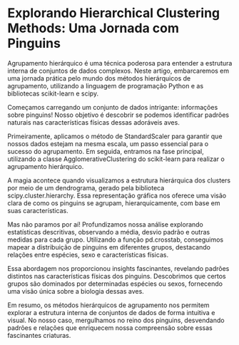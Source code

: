 # Explorando Hierarchical Clustering Methods: Uma Jornada com Pinguins

Agrupamento hierárquico é uma técnica poderosa para entender a estrutura interna de conjuntos de dados complexos. Neste artigo, embarcaremos em uma jornada prática pelo mundo dos métodos hierárquicos de agrupamento, utilizando a linguagem de programação Python e as bibliotecas scikit-learn e scipy.

Começamos carregando um conjunto de dados intrigante: informações sobre pinguins! Nosso objetivo é descobrir se podemos identificar padrões naturais nas características físicas dessas adoráveis aves.

Primeiramente, aplicamos o método de StandardScaler para garantir que nossos dados estejam na mesma escala, um passo essencial para o sucesso do agrupamento. Em seguida, entramos na fase principal, utilizando a classe AgglomerativeClustering do scikit-learn para realizar o agrupamento hierárquico.

A magia acontece quando visualizamos a estrutura hierárquica dos clusters por meio de um dendrograma, gerado pela biblioteca scipy.cluster.hierarchy. Essa representação gráfica nos oferece uma visão clara de como os pinguins se agrupam, hierarquicamente, com base em suas características.

Mas não paramos por aí! Profundizamos nossa análise explorando estatísticas descritivas, observando a média, desvio padrão e outras medidas para cada grupo. Utilizando a função pd.crosstab, conseguimos mapear a distribuição de pinguins em diferentes grupos, destacando relações entre espécies, sexo e características físicas.

Essa abordagem nos proporcionou insights fascinantes, revelando padrões distintos nas características físicas dos pinguins. Descobrimos que certos grupos são dominados por determinadas espécies ou sexos, fornecendo uma visão única sobre a biologia dessas aves.

Em resumo, os métodos hierárquicos de agrupamento nos permitem explorar a estrutura interna de conjuntos de dados de forma intuitiva e visual. No nosso caso, mergulhamos no reino dos pinguins, desvendando padrões e relações que enriquecem nossa compreensão sobre essas fascinantes criaturas.
